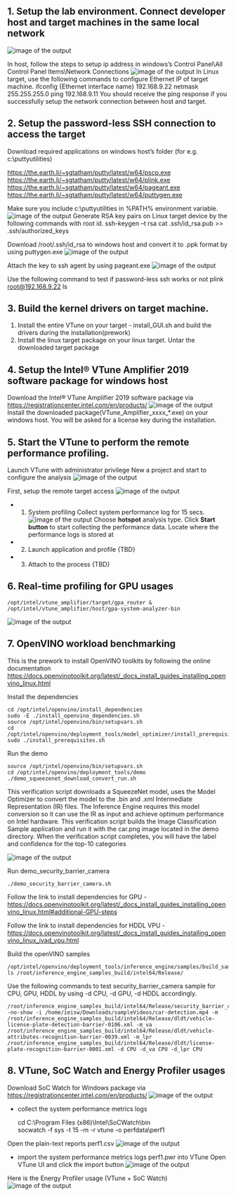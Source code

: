 ## 1. Setup the lab environment. Connect developer host and target machines in the same local network
![image of the output](https://github.com/Joel-lin/IntelSoftwareWorkshop/blob/master/images/hosttargetsetup.png)

In host, follow the steps to setup ip address in windows’s Control Panel\All Control Panel Items\Network Connections
![image of the output](https://github.com/Joel-lin/IntelSoftwareWorkshop/blob/master/images/setuphostip.png)
In Linux target, use the following commands to configure Ethernet IP of target machine.
	ifconfig {Ethernet interface name} 192.168.9.22 netmask 255.255.255.0
	ping 192.168.9.11
You should receive the ping response if you successfully setup the network connection between host and target.

## 2. Setup the password-less SSH connection to access the target
Download required applications on windows host’s folder (for e.g. c:\puttyutilities)

https://the.earth.li/~sgtatham/putty/latest/w64/pscp.exe
https://the.earth.li/~sgtatham/putty/latest/w64/plink.exe
https://the.earth.li/~sgtatham/putty/latest/w64/pageant.exe
https://the.earth.li/~sgtatham/putty/latest/w64/puttygen.exe

Make sure you include c:\puttyutilities in %PATH% environment variable.
![image of the output]( https://github.com/Joel-lin/IntelSoftwareWorkshop/blob/master/images/setuppath.png)
Generate RSA key pairs on Linux target device by the following commands with root id.
	ssh-keygen –t rsa
	cat .ssh/id_rsa.pub >> .ssh/authorized_keys

Download /root/.ssh/id_rsa to windows host and convert it to .ppk format by using puttygen.exe
![image of the output](https://github.com/Joel-lin/IntelSoftwareWorkshop/blob/master/images/convertprivatekey.png)

Attach the key to ssh agent by using pageant.exe
![image of the output](https://github.com/Joel-lin/IntelSoftwareWorkshop/blob/master/images/addkeypageant.png)

Use the following command to test if password-less ssh works or not
    plink root@192.168.9.22 ls

## 3. Build the kernel drivers on target machine.
1)	Install the entire VTune on your target - install_GUI.sh and build the drivers during the installation(prework)
2)	Install the linux target package on your linux target. Untar the downloaded target package

## 4. Setup the Intel® VTune Amplifier 2019 software package for windows host
Download the Intel® VTune Amplifier 2019 software package via https://registrationcenter.intel.com/en/products/
![image of the output](https://github.com/Joel-lin/IntelSoftwareWorkshop/blob/master/images/downloadvtunewinhost.png)
Install the downloaded package(VTune_Amplifier_xxxx_*.exe) on your windows host. You will be asked for a license key during the installation. 

## 5. Start the VTune to perform the remote performance profiling.
Launch VTune with administrator privilege 
New a project and start to configure the analysis
![image of the output](https://github.com/Joel-lin/IntelSoftwareWorkshop/blob/master/images/1_conf_analysis.png)

First, setup the remote target access
![image of the output](https://github.com/Joel-lin/IntelSoftwareWorkshop/blob/master/images/2_linuxremote.png)
* 1) System profiling
Collect system performance log for 15 secs.
![image of the output](https://github.com/Joel-lin/IntelSoftwareWorkshop/blob/master/images/3_analyzesystem.png)
Choose **hotspot** analysis type. Click **Start button** to start collecting the performance data.
Locate where the performance logs is stored at

* 2) Launch application and profile
{TBD}
* 3) Attach to the process
{TBD}

## 6. Real-time profiling for GPU usages
    /opt/intel/vtune_amplifier/target/gpa_router &
    /opt/intel/vtune_amplifier/host/gpa-system-analyzer-bin
![image of the output](https://github.com/Joel-lin/IntelSoftwareWorkshop/blob/master/images/gpasystemanalyzer.png)

## 7. OpenVINO workload benchmarking
This is the prework to install OpenVINO toolkits by following the online documentation https://docs.openvinotoolkit.org/latest/_docs_install_guides_installing_openvino_linux.html

Install the dependencies

	cd /opt/intel/openvino/install_dependencies
	sudo -E ./install_openvino_dependencies.sh
	source /opt/intel/openvino/bin/setupvars.sh
	cd /opt/intel/openvino/deployment_tools/model_optimizer/install_prerequisites
	sudo ./install_prerequisites.sh
		
Run the demo

    source /opt/intel/openvino/bin/setupvars.sh
    cd /opt/intel/openvino/deployment_tools/demo
    ./demo_squeezenet_download_convert_run.sh

This verification script downloads a SqueezeNet model, uses the Model Optimizer to convert the model to the .bin and .xml Intermediate Representation (IR) files. The Inference Engine requires this model conversion so it can use the IR as input and achieve optimum performance on Intel hardware.
This verification script builds the Image Classification Sample application and run it with the car.png image located in the demo directory. When the verification script completes, you will have the label and confidence for the top-10 categories

![image of the output](https://github.com/Joel-lin/IntelSoftwareWorkshop/blob/master/images/image_classification_script_output_lnx.png)

Run demo_security_barrier_camera

    ./demo_security_barrier_camera.sh
    
Follow the link to install dependencies for GPU - https://docs.openvinotoolkit.org/latest/_docs_install_guides_installing_openvino_linux.html#additional-GPU-steps

Follow the link to install dependencies for HDDL VPU - https://docs.openvinotoolkit.org/latest/_docs_install_guides_installing_openvino_linux_ivad_vpu.html

Build the openVINO samples

	/opt/intel/openvino/deployment_tools/inference_engine/samples/build_samples.sh
	ls /root/inference_engine_samples_build/intel64/Release/

Use the following commands to test security_barrier_camera sample for CPU, GPU, HDDL by using -d CPU, -d GPU, -d HDDL accordingly.

	/root/inference_engine_samples_build/intel64/Release/security_barrier_camera_demo -no-show -i /home/ieisw/Downloads/sampleVideos/car-detection.mp4 -m /root/inference_engine_samples_build/intel64/Release/dldt/vehicle-license-plate-detection-barrier-0106.xml -m_va /root/inference_engine_samples_build/intel64/Release/dldt/vehicle-attributes-recognition-barrier-0039.xml -m_lpr /root/inference_engine_samples_build/intel64/Release/dldt/license-plate-recognition-barrier-0001.xml -d CPU -d_va CPU -d_lpr CPU    
    
## 8. VTune, SoC Watch and Energy Profiler usages
Download SoC Watch for Windows package via https://registrationcenter.intel.com/en/products/
![image of the output](https://github.com/Joel-lin/IntelSoftwareWorkshop/blob/master/images/downloadsocwatch.png)
* collect the system performance metrics logs

	cd C:\Program Files (x86)\Intel\SoCWatch\bin\
	socwatch -f sys -t 15 -m -r vtune -o perfdata\perf1

Open the plain-text reports perf1.csv
![image of the output](https://github.com/Joel-lin/IntelSoftwareWorkshop/blob/master/images/socwatch_sysreport.png)

* import the system performance metrics logs perf1.pwr into VTune
Open VTune UI and click the import button
![image of the output](https://github.com/Joel-lin/IntelSoftwareWorkshop/blob/master/images/vtuneimport.png)

Here is the Energy Profiler usage (VTune + SoC Watch)
![image of the output](https://github.com/Joel-lin/IntelSoftwareWorkshop/blob/master/images/vtuneEnergyAnalysis.png)  
